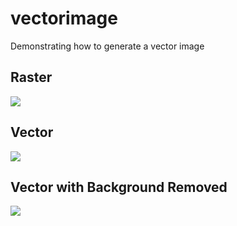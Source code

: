 # vectorimage
Demonstrating how to generate a vector image

## Raster
![](https://github.com/hokiespurs/vectorimage/blob/master/raster.png?raw=true)

## Vector
![](https://github.com/hokiespurs/vectorimage/blob/master/vector.svg?sanitize=true)

## Vector with Background Removed
![](https://github.com/hokiespurs/vectorimage/blob/master/vector_nobg.svg?sanitize=true)
